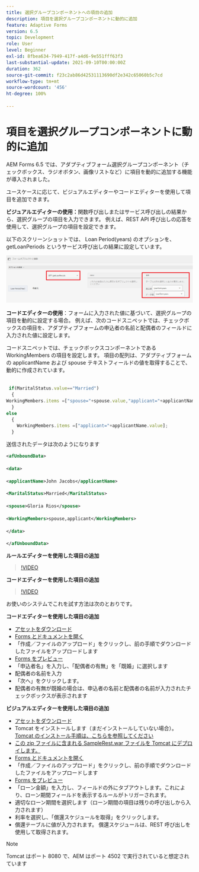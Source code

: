 ```yaml
---
title: 選択グループコンポーネントへの項目の追加
description: 項目を選択グループコンポーネントに動的に追加
feature: Adaptive Forms
version: 6.5
topic: Development
role: User
level: Beginner
exl-id: 8fbea634-7949-417f-a4d6-9e551fff63f3
last-substantial-update: 2021-09-10T00:00:00Z
duration: 362
source-git-commit: f23c2ab86d42531113690df2e342c65060b5c7cd
workflow-type: tm+mt
source-wordcount: '456'
ht-degree: 100%

---
```


# 項目を選択グループコンポーネントに動的に追加

AEM Forms 6.5 では、アダプティブフォーム選択グループコンポーネント（チェックボックス、ラジオボタン、画像リストなど）に項目を動的に追加する機能が導入されました。


ユースケースに応じて、ビジュアルエディターやコードエディターを使用して項目を追加できます。

**ビジュアルエディターの使用：**&#x200B;関数呼び出しまたはサービス呼び出しの結果から、選択グループの項目を入力できます。 例えば、REST API 呼び出しの応答を使用して、選択グループの項目を設定できます。

以下のスクリーンショットでは、 Loan Period(years) のオプションを、getLoanPeriods というサービス呼び出しの結果に設定しています。

![ルールエディター](assets/ruleeditor.png)

**コードエディターの使用**：フォームに入力された値に基づいて、選択グループの項目を動的に設定する場合。 例えば、次のコードスニペットでは、チェックボックスの項目を、アダプティブフォームの申込者の名前と配偶者のフィールドに入力された値に設定します。

コードスニペットでは、チェックボックスコンポーネントである WorkingMembers の項目を設定します。 項目の配列は、アダプティブフォームの applicantName および spouse テキストフィールドの値を取得することで、動的に作成されています。

```javascript
 
 if(MaritalStatus.value=="Married")
  {
WorkingMembers.items =["spouse="+spouse.value,"applicant="+applicantName.value];
  }
else
  {
    WorkingMembers.items =["applicant="+applicantName.value];
  }
```

送信されたデータは次のようになります

```xml
<afUnboundData>

<data>

<applicantName>John Jacobs</applicantName>

<MaritalStatus>Married</MaritalStatus>

<spouse>Gloria Rios</spouse>

<WorkingMembers>spouse,applicant</WorkingMembers>

</data>

</afUnboundData>
```

**ルールエディターを使用した項目の追加**

>[!VIDEO](https://video.tv.adobe.com/v/26847?quality=12&learn=on)

**コードエディターを使用した項目の追加**

>[!VIDEO](https://video.tv.adobe.com/v/26848?quality=12&learn=on)

お使いのシステムでこれを試す方法は次のとおりです。

**コードエディターを使用した項目の追加**

* [アセットをダウンロード](assets/usingthecodeeditor.zip)
* [Forms とドキュメントを開く](http://localhost:4502/aem/forms.html/content/dam/formsanddocuments)
* 「作成／ファイルのアップロード」をクリックし、前の手順でダウンロードしたファイルをアップロードします
* [Forms をプレビュー](http://localhost:4502/content/dam/formsanddocuments/simpleform/jcr:content?wcmmode=disabled)
* 「申込者名」を入力し、「配偶者の有無」を「既婚」に選択します
* 配偶者の名前を入力
* 「次へ」をクリックします。
* 配偶者の有無が既婚の場合は、申込者の名前と配偶者の名前が入力されたチェックボックスが表示されます

**ビジュアルエディターを使用した項目の追加**

* [アセットをダウンロード](assets/usingthevisualeditor.zip)
* Tomcat をインストールします（まだインストールしていない場合）。 [Tomcat のインストール手順は、こちらを参照してください](https://experienceleague.adobe.com/docs/experience-manager-learn/forms/ic-print-channel-tutorial/introduction.html?lang=ja)
* [この zip ファイルに含まれる SampleRest.war ファイルを Tomcat にデプロイします。](assets/sample-rest.zip)
* [Forms とドキュメントを開く](http://localhost:4502/aem/forms.html/content/dam/formsanddocuments)
* 「作成／ファイルのアップロード」をクリックし、前の手順でダウンロードしたファイルをアップロードします
* [Forms をプレビュー](http://localhost:4502/content/dam/formsanddocuments/amortizationschedule/jcr:content?wcmmode=disabled)
* 「ローン金額」を入力し、フィールドの外にタブアウトします。これにより、ローン期間フィールドを表示するルールがトリガーされます。
* 適切なローン期間を選択します（ローン期間の項目は残りの呼び出しから入力されます）
* 利率を選択し、「償還スケジュールを取得」をクリックします。
* 償還テーブルに値が入力されます。 償還スケジュールは、REST 呼び出しを使用して取得されます。

>[!NOTE]
> Tomcat はポート 8080 で、AEM はポート 4502 で実行されていると想定されています
